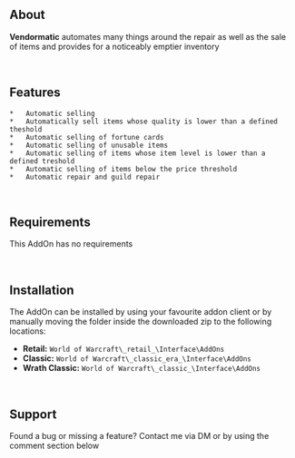 ## About

**Vendormatic** automates many things around the repair as well as the sale of items and provides for a noticeably emptier inventory

 

## Features

    *   Automatic selling
    *   Automatically sell items whose quality is lower than a defined theshold
    *   Automatic selling of fortune cards
    *   Automatic selling of unusable items
    *   Automatic selling of items whose item level is lower than a defined treshold
    *   Automatic selling of items below the price threshold
    *   Automatic repair and guild repair

 

## Requirements

This AddOn has no requirements

 

## Installation

The AddOn can be installed by using your favourite addon client or by manually moving the folder inside the downloaded zip to the following locations:

*   **Retail:** `World of Warcraft\_retail_\Interface\AddOns`
*   **Classic:** `World of Warcraft\_classic_era_\Interface\AddOns`
*   **Wrath Classic:** `World of Warcraft\_classic_\Interface\AddOns`

 

## Support

Found a bug or missing a feature? Contact me via DM or by using the comment section below
